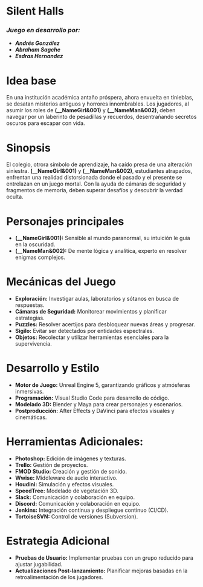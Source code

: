 # Silent Halls
### *Juego en desarrollo por:*
- ***Andrés González***
- ***Abraham Sagche***
- ***Esdras Hernandez***

# Idea base
En una institución académica antaño próspera, ahora envuelta en tinieblas, se desatan misterios antiguos y horrores innombrables. Los jugadores, al asumir los roles de **(__NameGirl&001)** y **(__NameMan&002)**, deben navegar por un laberinto de pesadillas y recuerdos, desentrañando secretos oscuros para escapar con vida.

# Sinopsis
El colegio, otrora símbolo de aprendizaje, ha caído presa de una alteración siniestra. **(__NameGirl&001)** y **(__NameMan&002)**, estudiantes atrapados, enfrentan una realidad distorsionada donde el pasado y el presente se entrelazan en un juego mortal. Con la ayuda de cámaras de seguridad y fragmentos de memoria, deben superar desafíos y descubrir la verdad oculta.

# Personajes principales
- **(__NameGirl&001):** Sensible al mundo paranormal, su intuición le guía en la oscuridad.
- **(__NameMan&002):** De mente lógica y analítica, experto en resolver enigmas complejos.

# Mecánicas del Juego
- **Exploración:** Investigar aulas, laboratorios y sótanos en busca de respuestas.
- **Cámaras de Seguridad:** Monitorear movimientos y planificar estrategias.
- **Puzzles:** Resolver acertijos para desbloquear nuevas áreas y progresar.
- **Sigilo:** Evitar ser detectados por entidades espectrales.
- **Objetos:** Recolectar y utilizar herramientas esenciales para la supervivencia.

# Desarrollo y Estilo
- **Motor de Juego:** Unreal Engine 5, garantizando gráficos y atmósferas inmersivas.
- **Programación:** Visual Studio Code para desarrollo de código.
- **Modelado 3D:** Blender y Maya para crear personajes y escenarios.
- **Postproducción:** After Effects y DaVinci para efectos visuales y cinemáticas.

# Herramientas Adicionales:
- **Photoshop:** Edición de imágenes y texturas.
- **Trello:** Gestión de proyectos.
- **FMOD Studio:** Creación y gestión de sonido.
- **Wwise:** Middleware de audio interactivo.
- **Houdini:** Simulación y efectos visuales.
- **SpeedTree:** Modelado de vegetación 3D.
- **Slack:** Comunicación y colaboración en equipo.
- **Discord:** Comunicación y colaboración en equipo.
- **Jenkins:** Integración continua y despliegue continuo (CI/CD).
- **TortoiseSVN:** Control de versiones (Subversion).

# Estrategia Adicional
- **Pruebas de Usuario:** Implementar pruebas con un grupo reducido para ajustar jugabilidad.
- **Actualizaciones Post-lanzamiento:** Planificar mejoras basadas en la retroalimentación de los jugadores.
